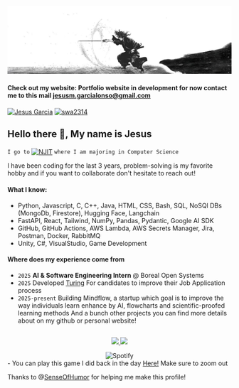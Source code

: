 <img src="./Banner.jpg" alt="banner">


#### Check out my website: Portfolio website in development for now contact me to this mail <a href="mailto:jesusm.garcialonso@gmail.com" target="_blank" rel="noopener noreferrer">jesusm.garcialonso@gmail.com</a>
<p align="left">
<a href="https://www.linkedin.com/in/jes%C3%BAs-miguel-garc%C3%ADa-alonso/" target="blank"><img align="center" src="https://raw.githubusercontent.com/rahuldkjain/github-profile-readme-generator/master/src/images/icons/Social/linked-in-alt.svg" alt="Jesus Garcia" height="30" width="40" /></a>
<a href="https://www.leetcode.com/Marvindao" target="blank"><img align="center" src="https://raw.githubusercontent.com/rahuldkjain/github-profile-readme-generator/master/src/images/icons/Social/leet-code.svg" alt="swa2314" height="30" width="40" /></a>
</p>

## Hello there 👋, My name is Jesus
`I go to` <a href="https://www.njit.edu/" target="_blank"><img align="center" src="https://img.shields.io/badge/NJIT-red?style=flat-square" alt="NJIT" height="30"/></a> `where I am majoring in Computer Science`

I have been coding for the last 3 years, problem-solving is my favorite hobby and if you want to collaborate don't hesitate to reach out!

#### What I know:

- Python, Javascript, C, C++, Java, HTML, CSS, Bash, SQL, NoSQl DBs (MongoDb, Firestore), Hugging Face, Langchain
- FastAPI, React, Tailwind, NumPy, Pandas, Pydantic, Google AI SDK
- GitHub, GitHub Actions, AWS Lambda, AWS Secrets Manager, Jira, Postman, Docker, RabbitMQ
- Unity, C#, VisualStudio, Game Development

#### Where does my experience come from
- `2025` **AI & Software Engineering Intern** @ Boreal Open Systems
- `2025` Developed <a href=https://turing-restless-eb7b0e041c52.herokuapp.com/>Turing</a> For candidates to improve their Job Application process
- `2025-present` Building Mindflow, a startup which goal is to improve the way individuals learn enhance by AI, flowcharts and scientific-proofed learning methods
And a bunch other projects you can find more details about on my github or personal website!
##

<p align="center">
<a href="https://github.com/Marvinda0">
  <img height="180em" src="https://github-readme-stats-eight-theta.vercel.app/api?username=Marvinda0&show_icons=true&theme=algolia&include_all_commits=true&count_private=true"/>
  <img height="180em" src="https://github-readme-stats-eight-theta.vercel.app/api/top-langs/?username=SenseOfHumor&layout=compact&langs_count=8&theme=algolia"/> </a>
</p>

<div align="center">
  <img src="https://spotify-recently-played-readme.vercel.app/api?user=marvindao&count=1&width=840px" alt="Spotify">
</div>
- You can play this game I did back in the day <a href="https://marvindao.itch.io/libera-me-from-hell" target="_blank">Here!</a> Make sure to zoom out


Thanks to @<a href=https://github.com/SenseOfHumor>SenseOfHumor</a> for helping me make this profile!
